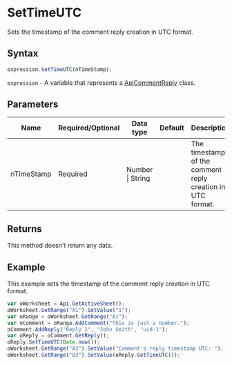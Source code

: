 # SetTimeUTC

Sets the timestamp of the comment reply creation in UTC format.

## Syntax

```javascript
expression.SetTimeUTC(nTimeStamp);
```

`expression` - A variable that represents a [ApiCommentReply](../ApiCommentReply.md) class.

## Parameters

| **Name** | **Required/Optional** | **Data type** | **Default** | **Description** |
| ------------- | ------------- | ------------- | ------------- | ------------- |
| nTimeStamp | Required | Number \| String |  | The timestamp of the comment reply creation in UTC format. |

## Returns

This method doesn't return any data.

## Example

This example sets the timestamp of the comment reply creation in UTC format.

```javascript editor-xlsx
var oWorksheet = Api.GetActiveSheet();
oWorksheet.GetRange("A1").SetValue("1");
var oRange = oWorksheet.GetRange("A1");
var oComment = oRange.AddComment("This is just a number.");
oComment.AddReply("Reply 1", "John Smith", "uid-1");
var oReply = oComment.GetReply();
oReply.SetTimeUTC(Date.now());
oWorksheet.GetRange("A3").SetValue("Comment's reply timestamp UTC: ");
oWorksheet.GetRange("B3").SetValue(oReply.GetTimeUTC());
```
